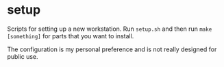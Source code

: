 # setup
Scripts for setting up a new workstation. Run `setup.sh` and then run `make [something]` for parts that you want to install.

The configuration is my personal preference and is not really designed for public use.
